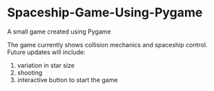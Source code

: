 # Spaceship-Game-Using-Pygame
A small game created using Pygame 


The game currently shows collision mechanics and spaceship control.
Future updates will include:
1. variation in star size
2. shooting
3. interactive button to start the game

